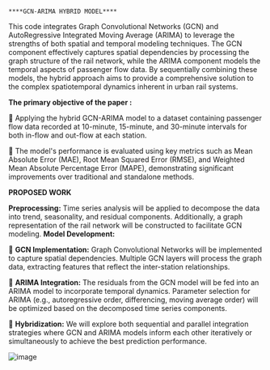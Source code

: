                                                                                              ****GCN-ARIMA HYBRID MODEL****

This code integrates Graph Convolutional Networks (GCN) and AutoRegressive Integrated Moving Average (ARIMA) to leverage the strengths of both spatial and temporal modeling techniques. 
The GCN component effectively captures spatial dependencies by processing the graph structure of the rail network, while the ARIMA component models the temporal aspects of passenger flow data. 
By sequentially combining these models, the hybrid approach aims to provide a comprehensive solution to the complex spatiotemporal dynamics inherent in urban rail systems.

**The primary objective of the paper :**

 Applying the hybrid GCN-ARIMA model to a dataset containing passenger flow data recorded at 10-minute, 15-minute, and 30-minute intervals for both in-flow and out-flow at each station. 

 The model's performance is evaluated using key metrics such as Mean Absolute Error (MAE), Root Mean Squared Error (RMSE), and Weighted Mean Absolute Percentage Error (MAPE), demonstrating significant improvements over traditional and standalone methods.

****PROPOSED WORK****

**Preprocessing:** Time series analysis will be applied to decompose the data into trend, seasonality, and residual components. Additionally, a graph representation of the rail network will be constructed to facilitate GCN modeling.
 **Model Development:**
 
 **GCN Implementation:** Graph Convolutional Networks will be implemented to capture spatial dependencies. Multiple GCN layers will process the graph data, extracting features that reflect the inter-station 
relationships.

 **ARIMA Integration:** The residuals from the GCN model will be fed into an ARIMA model to incorporate temporal dynamics. Parameter selection for ARIMA (e.g., autoregressive order, differencing, moving average order) will be optimized based on the decomposed time series components.

 **Hybridization:** We will explore both sequential and parallel integration strategies where GCN and ARIMA models inform each other iteratively or simultaneously to achieve the best prediction performance.

![image](https://github.com/user-attachments/assets/bfda854f-1c9e-42a2-b059-cf0665b994c9)


